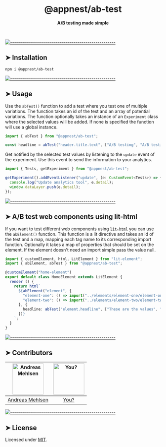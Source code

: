 <h1 align="center">@appnest/ab-test</h1>
<p align="center">
  <b>A/B testing made simple</b></br>
  <sub><sub>
</p>

<br />



[![-----------------------------------------------------](https://raw.githubusercontent.com/andreasbm/readme/master/assets/lines/colored.png)](#installation)

## ➤ Installation

```node
npm i @appnest/ab-test
```


[![-----------------------------------------------------](https://raw.githubusercontent.com/andreasbm/readme/master/assets/lines/colored.png)](#usage)

## ➤ Usage

Use the `abTest()` function to add a test where you test one of multiple variations. The function takes an id of the test and an array of potential variations. The function optionally takes an instance of an `Experiment` class where the selected values will be added. If none is specified the function will use a global instance.

```typescript
import { abTest } from "@appnest/ab-test";

const headline = abTest("header.title.text", ["A/B testing", "A/B testing made simple", "Everyone should A/B test"]);
```

Get notified by the selected test values by listening to the `update` event of the experiment. Use this event to send the information to your analytics.

```typescript
import { Tests, getExperiment } from "@appnest/ab-test";

getExperiment().addEventListener("update", (e: CustomEvent<Tests>) => {
  console.log("Update analytics tool", e.detail);
  window.dataLayer.push(e.detail);
});
```


[![-----------------------------------------------------](https://raw.githubusercontent.com/andreasbm/readme/master/assets/lines/colored.png)](#ab-test-web-components-using-lit-html)

## ➤ A/B test web components using lit-html

If you want to test different web components using [`lit-html`](https://github.com/Polymer/lit-html) you can use the `abElement()` function. This function is a lit directive and takes an id of the test and a map, mapping each tag name to its corresponding import function. Optionally it takes a map of properties that should be set on the element. If the element doesn't need an import simple pass the value null.

```typescript
import { customElement, html, LitElement } from "lit-element";
import { abElement, abTest } from "@appnest/ab-test";

@customElement("home-element")
export default class HomeElement extends LitElement {
  render () {
    return html`
      ${abElement("element", {
        "element-one": () => import("../elements/element-one/element-one"),
        "element-two": () => import("../elements/element-two/element-two")
      }, {
        headline: abTest("element.headline", ["These are the values", "Check out the values below"])
      })}
    `;
  }
}
```


[![-----------------------------------------------------](https://raw.githubusercontent.com/andreasbm/readme/master/assets/lines/colored.png)](#contributors)

## ➤ Contributors
	

| [<img alt="Andreas Mehlsen" src="https://avatars1.githubusercontent.com/u/6267397?s=460&v=4" width="100">](https://twitter.com/andreasmehlsen) | [<img alt="You?" src="https://joeschmoe.io/api/v1/random" width="100">](https://github.com/andreasbm/web-router/blob/master/CONTRIBUTING.md) |
|:--------------------------------------------------:|:--------------------------------------------------:|
| [Andreas Mehlsen](https://twitter.com/andreasmehlsen) | [You?](https://github.com/andreasbm/web-router/blob/master/CONTRIBUTING.md) |


[![-----------------------------------------------------](https://raw.githubusercontent.com/andreasbm/readme/master/assets/lines/colored.png)](#license)

## ➤ License
	
Licensed under [MIT](https://opensource.org/licenses/MIT).
